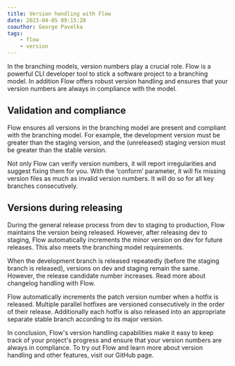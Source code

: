 ```yaml
---
title: Version handling with Flow
date: 2023-04-05 09:15:28
coauthor: George Pavelka
tags:
    - flow
    - version
---
```


In the branching models, version numbers play a crucial role. Flow is a powerful CLI developer tool to stick a software project to a branching model. In addition Flow offers robust version handling and ensures that your version numbers are always in compliance with the model.

<!-- more -->

## Validation and compliance

Flow ensures all versions in the branching model are present and compliant with the branching model. For example, the development version must be greater than the staging version, and the (unreleased) staging version must be greater than the stable version.

Not only Flow can verify version numbers, it will report irregularities and suggest fixing them for you. With the ‘conform’ parameter, it will fix missing version files as much as invalid version numbers. It will do so for all key branches consecutively.

## Versions during releasing

During the general release process from dev to staging to production, Flow maintains the version being released. However, after releasing dev to staging, Flow automatically increments the minor version on dev for future releases. This also meets the branching model requirements.

When the development branch is released repeatedly (before the staging branch is released), versions on dev and staging remain the same. However, the release candidate number increases. Read more about changelog handling with Flow.

Flow automatically increments the patch version number when a hotfix is released. Multiple parallel hotfixes are versioned consecutively in the order of their release. Additionally each hotfix is also released into an appropriate separate stable branch according to its major version.

In conclusion, Flow's version handling capabilities make it easy to keep track of your project's progress and ensure that your version numbers are always in compliance. To try out Flow and learn more about version handling and other features, visit our GitHub page.
